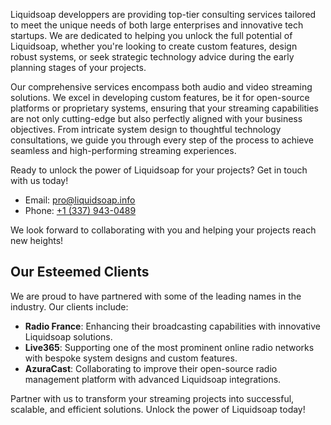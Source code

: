 Liquidsoap developpers are providing top-tier consulting services tailored to meet the unique needs of both large enterprises and innovative tech startups. We are dedicated to helping you unlock the full potential of Liquidsoap, whether you're looking to create custom features, design robust systems, or seek strategic technology advice during the early planning stages of your projects.

Our comprehensive services encompass both audio and video streaming solutions. We excel in developing custom features, be it for open-source platforms or proprietary systems, ensuring that your streaming capabilities are not only cutting-edge but also perfectly aligned with your business objectives. From intricate system design to thoughtful technology consultations, we guide you through every step of the process to achieve seamless and high-performing streaming experiences.

Ready to unlock the power of Liquidsoap for your projects? Get in touch with us today!

* Email: [pro@liquidsoap.info](mailto:pro@liquidsoap.info)
* Phone: [+1 (337) 943-0489](tel:+13379430489)

We look forward to collaborating with you and helping your projects reach new heights!

## Our Esteemed Clients

We are proud to have partnered with some of the leading names in the industry. Our clients include:

* **Radio France**: Enhancing their broadcasting capabilities with innovative Liquidsoap solutions.
* **Live365**: Supporting one of the most prominent online radio networks with bespoke system designs and custom features.
* **AzuraCast**: Collaborating to improve their open-source radio management platform with advanced Liquidsoap integrations.

Partner with us to transform your streaming projects into successful, scalable, and efficient solutions. Unlock the power of Liquidsoap today!

<script async src="https://www.googletagmanager.com/gtag/js?id=G-EFGMLFSKJV">
</script>
<script>
  window.dataLayer = window.dataLayer || [];
  function gtag(){dataLayer.push(arguments);}
  gtag('js', new Date());

  gtag('config', 'G-EFGMLFSKJV');
</script>
